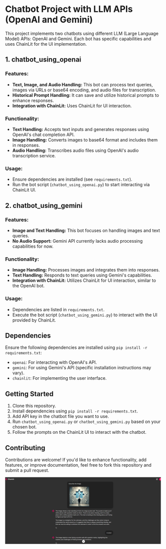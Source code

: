 # Chatbot Project with LLM APIs (OpenAI and Gemini)

This project implements two chatbots using different LLM (Large Language Model) APIs: OpenAI and Gemini. Each bot has specific capabilities and uses ChainLit for the UI implementation.

## 1. chatbot_using_openai

### Features:
- **Text, Image, and Audio Handling:** This bot can process text queries, images via URLs or base64 encoding, and audio files for transcription.
- **Historical Prompt Handling:** It can save and utilize historical prompts to enhance responses.
- **Integration with ChainLit:** Uses ChainLit for UI interaction.

### Functionality:
- **Text Handling:** Accepts text inputs and generates responses using OpenAI's chat completion API.
- **Image Handling:** Converts images to base64 format and includes them in responses.
- **Audio Handling:** Transcribes audio files using OpenAI's audio transcription service.

### Usage:
- Ensure dependencies are installed (see `requirements.txt`).
- Run the bot script (`chatbot_using_openai.py`) to start interacting via ChainLit UI.

## 2. chatbot_using_gemini

### Features:
- **Image and Text Handling:** This bot focuses on handling images and text queries.
- **No Audio Support:** Gemini API currently lacks audio processing capabilities for now.

### Functionality:
- **Image Handling:** Processes images and integrates them into responses.
- **Text Handling:** Responds to text queries using Gemini's capabilities.
- **Integration with ChainLit:** Utilizes ChainLit for UI interaction, similar to the OpenAI bot.

### Usage:
- Dependencies are listed in `requirements.txt`.
- Execute the bot script (`chatbot_using_gemini.py`) to interact with the UI provided by ChainLit.

## Dependencies

Ensure the following dependencies are installed using `pip install -r requirements.txt`:
- `openai`: For interacting with OpenAI's API.
- `gemini`: For using Gemini's API (specific installation instructions may vary).
- `chainlit`: For implementing the user interface.

## Getting Started

1. Clone this repository.
2. Install dependencies using `pip install -r requirements.txt`.
3. Add API key in the chatbot file you want to use.
3. Run `chatbot_using_openai.py` or `chatbot_using_gemini.py` based on your chosen bot.
4. Follow the prompts on the ChainLit UI to interact with the chatbot.

## Contributing

Contributions are welcome! If you'd like to enhance functionality, add features, or improve documentation, feel free to fork this repository and submit a pull request.

![Screen shot of bot processing image](image.png)
